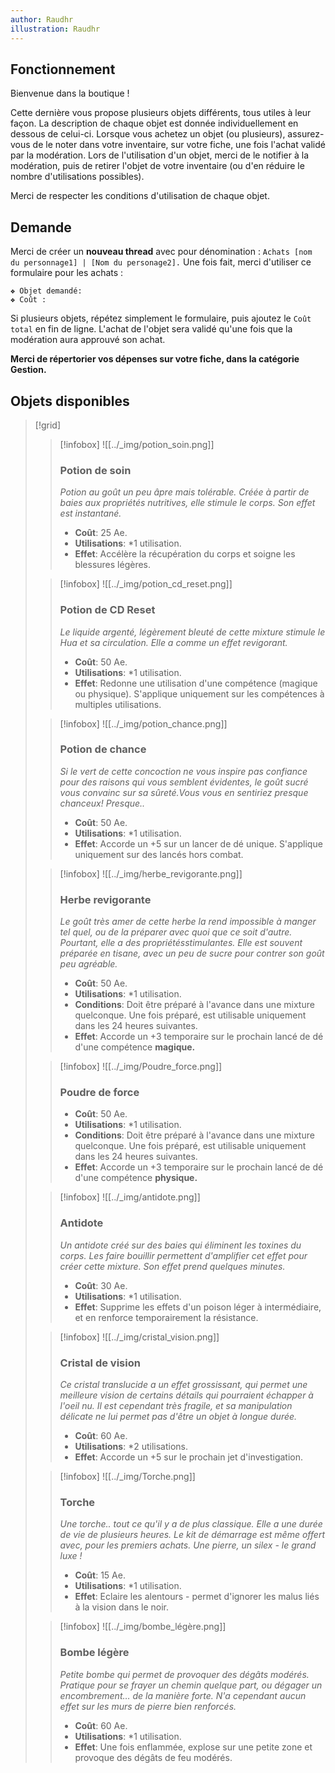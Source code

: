 ```yaml
---
author: Raudhr
illustration: Raudhr
---
```


## Fonctionnement

Bienvenue dans la boutique ! 

Cette dernière vous propose plusieurs objets différents, tous utiles à leur façon. La description de chaque objet est donnée individuellement en dessous de celui-ci. Lorsque vous achetez un objet (ou plusieurs), assurez-vous de le noter dans votre inventaire, sur votre fiche, une fois l'achat validé par la modération. Lors de l'utilisation d'un objet, merci de le notifier à la modération, puis de retirer l'objet de votre inventaire (ou d'en réduire le nombre d'utilisations possibles). 

Merci de respecter les conditions d'utilisation de chaque objet.

## Demande

Merci de créer un **nouveau thread** avec pour dénomination : `Achats [nom du personnage1] | [Nom du personage2].` Une fois fait, merci d'utiliser ce formulaire pour les achats :

```
❖ Objet demandé: 
❖ Coût :
```

Si plusieurs objets, répétez simplement le formulaire, puis ajoutez le `Coût total` en fin de ligne. L'achat de l'objet sera validé qu'une fois que la modération aura approuvé son achat. 

**Merci de répertorier vos dépenses sur votre fiche, dans la catégorie Gestion.** 

## Objets disponibles

> [!grid]
>
>> [!infobox] 
>> ![[../_img/potion_soin.png]]
>> ### Potion de soin
>> _Potion au goût un peu âpre mais tolérable. Créée à partir de baies aux propriétés nutritives, elle stimule le corps. Son effet est instantané._
>> - **Coût**: 25 Ae.
>> - **Utilisations**: $*1$ utilisation. 
>> - **Effet**: Accélère la récupération du corps et soigne les blessures légères. 
>
>> [!infobox] 
>> ![[../_img/potion_cd_reset.png]]
>> ### Potion de CD Reset
>> _Le liquide argenté, légèrement bleuté de cette mixture stimule le Hua et sa circulation. Elle a comme un effet revigorant._
>> - **Coût**: 50 Ae.
>> - **Utilisations**: $*1$ utilisation.
>> - **Effet**: Redonne une utilisation d'une compétence (magique ou physique). S'applique uniquement sur les compétences à multiples utilisations.
>
>> [!infobox]
>> ![[../_img/potion_chance.png]]
>> ### Potion de chance
>> _Si le vert de cette concoction ne vous inspire pas confiance pour des raisons qui vous semblent évidentes, le goût sucré vous convainc sur sa sûreté.Vous vous en sentiriez presque chanceux! Presque.._
>> - **Coût**: 50 Ae. 
>> - **Utilisations**: $*1$ utilisation. 
>> - **Effet**: Accorde un $+5$ sur un lancer de dé unique. S'applique uniquement sur des lancés hors combat.
>
>> [!infobox]
>> ![[../_img/herbe_revigorante.png]]
>> ### Herbe revigorante
>> _Le goût très amer de cette herbe la rend impossible à manger tel quel, ou de la préparer avec quoi que ce soit d'autre. Pourtant, elle a des propriétésstimulantes. Elle est souvent préparée en tisane, avec un peu de sucre pour contrer son goût peu agréable._
>> - **Coût**: 50 Ae.
>> - **Utilisations**: $*1$ utilisation. 
>> - **Conditions**: Doit être préparé à l'avance dans une mixture quelconque. Une fois préparé, est utilisable uniquement dans les 24 heures suivantes. 
>> - **Effet**: Accorde un $+3$ temporaire sur le prochain lancé de dé d'une compétence **magique.**
>
>> [!infobox]
>> ![[../_img/Poudre_force.png]]
>> ### Poudre de force
>> - **Coût**: 50 Ae. 
>> - **Utilisations**: $*1$ utilisation. 
>> - **Conditions**: Doit être préparé à l'avance dans une mixture quelconque. Une fois préparé, est utilisable uniquement dans les 24 heures suivantes. 
>> - **Effet**: Accorde un $+3$ temporaire sur le prochain lancé de dé d'une compétence **physique.**
>
>> [!infobox]
>> ![[../_img/antidote.png]]
>> ### Antidote
>> _Un antidote créé sur des baies qui éliminent les toxines du corps. Les faire bouillir permettent d'amplifier cet effet pour créer cette mixture. Son effet prend quelques minutes._
>> - **Coût**: 30 Ae. 
>> - **Utilisations**: $*1$ utilisation. 
>> - **Effet**: Supprime les effets d'un poison léger à intermédiaire, et en renforce temporairement la résistance.
>
>> [!infobox]
>> ![[../_img/cristal_vision.png]]
>> ### Cristal de vision
>> _Ce cristal translucide a un effet grossissant, qui permet une meilleure vision de certains détails qui pourraient échapper à l'oeil nu. Il est cependant très fragile, et sa manipulation délicate ne lui permet pas d'être un objet à longue durée._
>> - **Coût**: 60 Ae. 
>> - **Utilisations**: $*2$ utilisations. 
>> - **Effet**: Accorde un $+5$ sur le prochain jet d'investigation. 
>
>> [!infobox]
>> ![[../_img/Torche.png]]
>> ### Torche
>>  _Une torche.. tout ce qu'il y a de plus classique. Elle a une durée de vie de plusieurs heures. Le kit de démarrage est même offert avec, pour les premiers achats. Une pierre, un silex - le grand luxe !_
>>  - **Coût**: 15 Ae. 
>>  - **Utilisations**: $*1$ utilisation. 
>>  - **Effet**: Eclaire les alentours - permet d'ignorer les malus liés à la vision dans le noir.
>
>> [!infobox] 
>> ![[../_img/bombe_légère.png]]
>> ### Bombe légère
>> _Petite bombe qui permet de provoquer des dégâts modérés. Pratique pour se frayer un chemin quelque part, ou dégager un encombrement… de la manière forte. N'a cependant aucun effet sur les murs de pierre bien renforcés._
>> - **Coût**: 60 Ae. 
>> - **Utilisations**: $*1$ utilisation. 
>> - **Effet**: Une fois enflammée, explose sur une petite zone et provoque des dégâts de feu modérés.